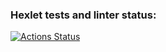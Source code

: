 ### Hexlet tests and linter status:
[![Actions Status](https://github.com/vasilyorlenko/frontend-project-lvl2/workflows/hexlet-check/badge.svg)](https://github.com/vasilyorlenko/frontend-project-lvl2/actions)